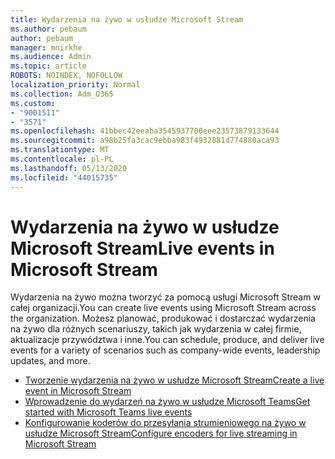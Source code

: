 ```yaml
---
title: Wydarzenia na żywo w usłudze Microsoft Stream
ms.author: pebaum
author: pebaum
manager: mnirkhe
ms.audience: Admin
ms.topic: article
ROBOTS: NOINDEX, NOFOLLOW
localization_priority: Normal
ms.collection: Adm_O365
ms.custom:
- "9001511"
- "3571"
ms.openlocfilehash: 41bbec42eeaba3545937700eee23573879133644
ms.sourcegitcommit: a98b25fa3cac9ebba983f4932881d774880aca93
ms.translationtype: MT
ms.contentlocale: pl-PL
ms.lasthandoff: 05/13/2020
ms.locfileid: "44015735"
---
```

# <a name="live-events-in-microsoft-stream"></a><span data-ttu-id="14d8d-102">Wydarzenia na żywo w usłudze Microsoft Stream</span><span class="sxs-lookup"><span data-stu-id="14d8d-102">Live events in Microsoft Stream</span></span>

<span data-ttu-id="14d8d-103">Wydarzenia na żywo można tworzyć za pomocą usługi Microsoft Stream w całej organizacji.</span><span class="sxs-lookup"><span data-stu-id="14d8d-103">You can create live events using Microsoft Stream across the organization.</span></span> <span data-ttu-id="14d8d-104">Możesz planować, produkować i dostarczać wydarzenia na żywo dla różnych scenariuszy, takich jak wydarzenia w całej firmie, aktualizacje przywództwa i inne.</span><span class="sxs-lookup"><span data-stu-id="14d8d-104">You can schedule, produce, and deliver live events for a variety of scenarios such as company-wide events, leadership updates, and more.</span></span>

- [<span data-ttu-id="14d8d-105">Tworzenie wydarzenia na żywo w usłudze Microsoft Stream</span><span class="sxs-lookup"><span data-stu-id="14d8d-105">Create a live event in Microsoft Stream</span></span>](https://docs.microsoft.com/stream/live-create-event)
- [<span data-ttu-id="14d8d-106">Wprowadzenie do wydarzeń na żywo w usłudze Microsoft Teams</span><span class="sxs-lookup"><span data-stu-id="14d8d-106">Get started with Microsoft Teams live events</span></span>](https://support.office.com/article/get-started-with-microsoft-teams-live-events-d077fec2-a058-483e-9ab5-1494afda578a)
- [<span data-ttu-id="14d8d-107">Konfigurowanie koderów do przesyłania strumieniowego na żywo w usłudze Microsoft Stream</span><span class="sxs-lookup"><span data-stu-id="14d8d-107">Configure encoders for live streaming in Microsoft Stream</span></span>](https://docs.microsoft.com/stream/live-encoder-setup)

